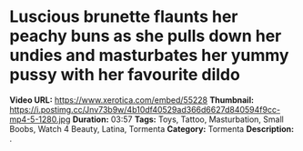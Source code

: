 # Luscious brunette flaunts her peachy buns as she pulls down her undies and masturbates her yummy pussy with her favourite dildo

**Video URL:** https://www.xerotica.com/embed/55228
**Thumbnail:** https://i.postimg.cc/Jnv73b9w/4b10df40529ad366d6627d840594f9cc-mp4-5-1280.jpg
**Duration:** 03:57
**Tags:** Toys, Tattoo, Masturbation, Small Boobs, Watch 4 Beauty, Latina, Tormenta
**Category:** Tormenta
**Description:** .